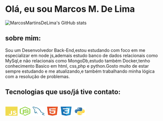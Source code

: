 # Olá, eu sou Marcos M. De Lima

![MarcosMartinsDeLima's GitHub stats](https://github-readme-stats.vercel.app/api?username=MarcosMartinsDeLima&show_icons=true&theme=radical)

## sobre mim:
Sou um Desenvolvedor Back-End,estou estudando com foco em me especializar em node js,ademais estudo banco de dados relacionais como MySql,e não relacionais como MongoDb,estudo também Docker,tenho conhecimento Basico em html, css,php e python.Gosto muito de estar sempre estudando e me atualizando,e também trabalhando minha lógica com a resolução de problemas.

## Tecnologias que uso/já tive contato:
<div style="display: inline_block"><br>
  <img align="center" alt="Rafa-Js" height="30" width="40" src="https://raw.githubusercontent.com/devicons/devicon/master/icons/javascript/javascript-plain.svg">
  <img align="center" alt="node" height="30" width="40" src="https://raw.githubusercontent.com/devicons/devicon/master/icons/nodejs/nodejs-original.svg">
  <img align="center" alt="sql" height="30" width="40" src="https://raw.githubusercontent.com/devicons/devicon/master/icons/mysql/mysql-original.svg">
  <img align="center" alt="HTML" height="30" width="40" src="https://raw.githubusercontent.com/devicons/devicon/master/icons/html5/html5-original.svg">
  <img align="center" alt="CSS" height="30" width="40" src="https://raw.githubusercontent.com/devicons/devicon/master/icons/css3/css3-original.svg">
  <img align="center" alt="Python" height="30" width="40" src="https://raw.githubusercontent.com/devicons/devicon/master/icons/python/python-original.svg">
</div>
<!---
MarcosMartinsDeLima/MarcosMartinsDeLima is a ✨ special ✨ repository because its `README.md` (this file) appears on your GitHub profile.
You can click the Preview link to take a look at your changes.
--->
